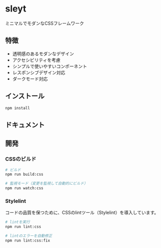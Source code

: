 # sleyt

ミニマルでモダンなCSSフレームワーク

## 特徴

- 透明感のあるモダンなデザイン
- アクセシビリティを考慮
- シンプルで使いやすいコンポーネント
- レスポンシブデザイン対応
- ダークモード対応

## インストール

```bash
npm install
```

## ドキュメント
<!-- TODO: docs/index.htmlをgithub pagesとして配信、リンク  -->

## 開発

### CSSのビルド

```bash
# ビルド
npm run build:css

# 監視モード（変更を監視して自動的にビルド）
npm run watch:css
```

### Stylelint

コードの品質を保つために、CSSのlintツール（Stylelint）を導入しています。

```bash
# lintを実行
npm run lint:css

# lintのエラーを自動修正
npm run lint:css:fix
```